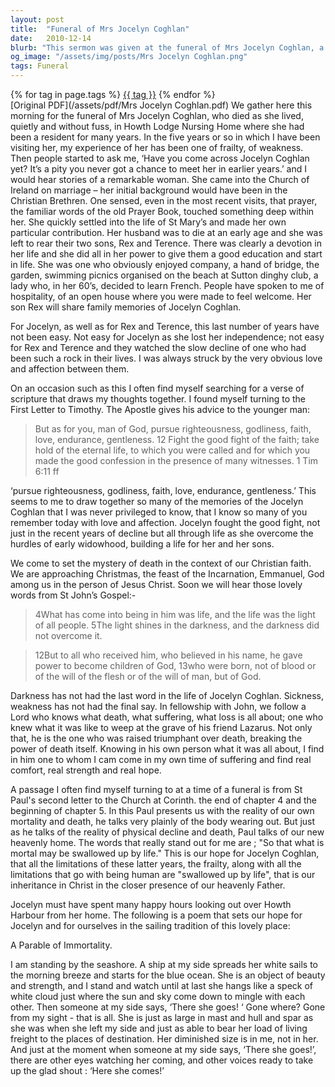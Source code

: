 ```yaml
---
layout: post
title:  "Funeral of Mrs Jocelyn Coghlan"
date:   2010-12-14
blurb: "This sermon was given at the funeral of Mrs Jocelyn Coghlan, a remarkable woman who lived her life with quiet strength and faith. Despite her frailty in her later years, she was remembered for her devotion to her sons and her contributions to the Church of Ireland. The sermon reflects on her life, her struggles, and her faith, drawing parallels with the teachings of the Apostle Paul and the hope of eternal life."
og_image: "/assets/img/posts/Mrs Jocelyn Coghlan.png"
tags: Funeral
---    
```

<div class="tag-pills">
    {% for tag in page.tags %}
    <a href="{{ site.baseurl }}/tag/{{ tag | slugify }}" class="tag-pill">{{ tag }}</a>
    {% endfor %}
</div>
[Original PDF](/assets/pdf/Mrs Jocelyn Coghlan.pdf)
We gather here this morning for the funeral of Mrs Jocelyn Coghlan, who died as she lived, quietly and without fuss, in Howth Lodge Nursing Home where she had been a resident for many years. In the five years or so in which I have been visiting her, my experience of her has been one of frailty, of weakness. Then people started to ask me, ‘Have you come across Jocelyn Coghlan yet? It’s a pity you never got a chance to meet her in earlier years.’ and I would hear stories of a remarkable woman. She came into the Church of Ireland on marriage – her initial background would have been in the Christian Brethren. One sensed, even in the most recent visits, that prayer, the familiar words of the old Prayer Book, touched something deep within her. She quickly settled into the life of St Mary’s and made her own particular contribution. Her husband was to die at an early age and she was left to rear their two sons, Rex and Terence. There was clearly a devotion in her life and she did all in her power to give them a good education and start in life. She was one who obviously enjoyed company, a hand of bridge, the garden, swimming picnics organised on the beach at Sutton dinghy club, a lady who, in her 60’s, decided to learn French. People have spoken to me of hospitality, of an open house where you were made to feel welcome. Her son Rex will share family memories of Jocelyn Coghlan.

For Jocelyn, as well as for Rex and Terence, this last number of years have not been easy. Not easy for Jocelyn as she lost her independence; not easy for Rex and Terence and they watched the slow decline of one who had been such a rock in their lives. I was always struck by the very obvious love and affection between them.

On an occasion such as this I often find myself searching for a verse of scripture that draws my thoughts together. I found myself turning to the First Letter to Timothy. The Apostle gives his advice to the younger man:

> But as for you, man of God, pursue righteousness, godliness, faith, love, endurance, gentleness. 12 Fight the good fight of the faith; take hold of the eternal life, to which you were called and for which you made the good confession in the presence of many witnesses. 1 Tim 6:11 ff

‘pursue righteousness, godliness, faith, love, endurance, gentleness.’ This seems to me to draw together so many of the memories of the Jocelyn Coghlan that I was never privileged to know, that I know so many of you remember today with love and affection. Jocelyn fought the good fight, not just in the recent years of decline but all through life as she overcome the hurdles of early widowhood, building a life for her and her sons.

We come to set the mystery of death in the context of our Christian faith. We are approaching Christmas, the feast of the Incarnation, Emmanuel, God among us in the person of Jesus Christ. Soon we will hear those lovely words from St John’s Gospel:-

> 4What has come into being in him was life, and the life was the light of all people. 5The light shines in the darkness, and the darkness did not overcome it.

> 12But to all who received him, who believed in his name, he gave power to become children of God, 13who were born, not of blood or of the will of the flesh or of the will of man, but of God.

Darkness has not had the last word in the life of Jocelyn Coghlan. Sickness, weakness has not had the final say. In fellowship with John, we follow a Lord who knows what death, what suffering, what loss is all about; one who knew what it was like to weep at the grave of his friend Lazarus. Not only that, he is the one who was raised triumphant over death, breaking the power of death itself. Knowing in his own person what it was all about, I find in him one to whom I cam come in my own time of suffering and find real comfort, real strength and real hope.

A passage I often find myself turning to at a time of a funeral is from St Paul's second letter to the Church at Corinth. the end of chapter 4 and the beginning of chapter 5. In this Paul presents us with the reality of our own mortality and death, he talks very plainly of the body wearing out. But just as he talks of the reality of physical decline and death, Paul talks of our new heavenly home. The words that really stand out for me are ; "So that what is mortal may be swallowed up by life." This is our hope for Jocelyn Coghlan, that all the limitations of these latter years, the frailty, along with all the limitations that go with being human are "swallowed up by life", that is our inheritance in Christ in the closer presence of our heavenly Father.

Jocelyn must have spent many happy hours looking out over Howth Harbour from her home. The following is a poem that sets our hope for Jocelyn and for ourselves in the sailing tradition of this lovely place:

A Parable of Immortality.

I am standing by the seashore.
A ship at my side spreads her white sails to the morning breeze and starts for the blue ocean.
She is an object of beauty and strength, and I stand and watch until at last she hangs like a speck of white cloud just where the sun and sky come down to mingle with each other.
Then someone at my side says, ‘There she goes! ‘
Gone where? Gone from my sight - that is all.
She is just as large in mast and hull and spar as she was when she left my side and just as able to bear her load of living freight to the places of destination.
Her diminished size is in me, not in her.
And just at the moment when someone at my side says, ‘There she goes!’, there are other eyes watching her coming, and other voices ready to take up the glad shout :
‘Here she comes!’
